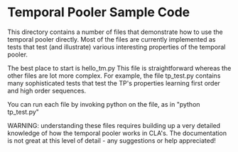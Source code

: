 Temporal Pooler Sample Code
=====

This directory contains a number of files that demonstrate how to use the
temporal pooler directly. Most of the files are currently implemented as tests
that test (and illustrate) various interesting properties of the temporal
pooler.

The best place to start is hello_tm.py This file is
straightforward whereas the other files are lot more complex. For example, the
file tp_test.py contains many sophisticated tests that test the TP's properties
learning first order and high order sequences.

You can run each file by invoking python on the file, as in "python tp_test.py"

WARNING: understanding these files requires building up a very detailed
knowledge of how the temporal pooler works in CLA's. The documentation is not
great at this level of detail - any suggestions or help appreciated!

